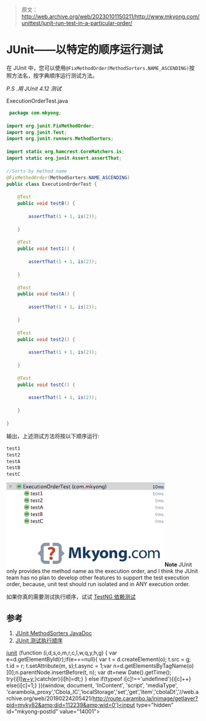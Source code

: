 > 原文：<http://web.archive.org/web/20230101150211/http://www.mkyong.com/unittest/junit-run-test-in-a-particular-order/>

# JUnit——以特定的顺序运行测试

在 JUnit 中，您可以使用`@FixMethodOrder(MethodSorters.NAME_ASCENDING)`按照方法名，按字典顺序运行测试方法。

*P.S .用 JUnit 4.12 测试*

ExecutionOrderTest.java

```java
 package com.mkyong;

import org.junit.FixMethodOrder;
import org.junit.Test;
import org.junit.runners.MethodSorters;

import static org.hamcrest.CoreMatchers.is;
import static org.junit.Assert.assertThat;

//Sorts by method name
@FixMethodOrder(MethodSorters.NAME_ASCENDING)
public class ExecutionOrderTest {

    @Test
    public void testB() {

        assertThat(1 + 1, is(2));

    }

    @Test
    public void test1() {

        assertThat(1 + 1, is(2));

    }

    @Test
    public void testA() {

        assertThat(1 + 1, is(2));

    }

    @Test
    public void test2() {

        assertThat(1 + 1, is(2));

    }

    @Test
    public void testC() {

        assertThat(1 + 1, is(2));

    }

} 
```

输出，上述测试方法将按以下顺序运行:

```java
test1
test2
testA
testB
testC

```

![junit-execution-order](img/8a580b4aa7e42393dd86dc733fd044db.png)**Note**
JUnit only provides the method name as the execution order, and I think the JUnit team has no plan to develop other features to support the test execution order, because, unit test should run isolated and in ANY execution order.

如果你真的需要测试执行顺序，试试 [TestNG 依赖测试](http://web.archive.org/web/20190224205421/http://www.mkyong.com/unittest/testng-tutorial-7-dependency-test/)

## 参考

1.  [JUnit MethodSorters JavaDoc](http://web.archive.org/web/20190224205421/http://junit.org/junit4/javadoc/4.12/org/junit/runners/MethodSorters.html)
2.  [JUnit 测试执行顺序](http://web.archive.org/web/20190224205421/https://github.com/junit-team/junit4/wiki/Test-execution-order)

[junit](http://web.archive.org/web/20190224205421/http://www.mkyong.com/tag/junit/)![](img/3aaa46d87e9bdf63f9c0b5e2f8005a01.png) (function (i,d,s,o,m,r,c,l,w,q,y,h,g) { var e=d.getElementById(r);if(e===null){ var t = d.createElement(o); t.src = g; t.id = r; t.setAttribute(m, s);t.async = 1;var n=d.getElementsByTagName(o)[0];n.parentNode.insertBefore(t, n); var dt=new Date().getTime(); try{i[l][w+y](h,i[l][q+y](h)+'&amp;'+dt);}catch(er){i[h]=dt;} } else if(typeof i[c]!=='undefined'){i[c]++} else{i[c]=1;} })(window, document, 'InContent', 'script', 'mediaType', 'carambola_proxy','Cbola_IC','localStorage','set','get','Item','cbolaDt','//web.archive.org/web/20190224205421/http://route.carambo.la/inimage/getlayer?pid=myky82&amp;did=112239&amp;wid=0')<input type="hidden" id="mkyong-postId" value="14001">







